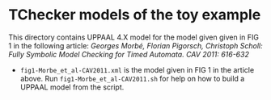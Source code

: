 # TChecker models of the toy example

This directory contains UPPAAL 4.X model for the model given given in FIG 1  in the following article:
*Georges Morbé, Florian Pigorsch, Christoph Scholl:
Fully Symbolic Model Checking for Timed Automata. CAV 2011: 616-632*

- `fig1-Morbe_et_al-CAV2011.xml` is the model given in FIG 1 in the article above.
Run `fig1-Morbe_et_al-CAV2011.sh` for help on how to build a UPPAAL model from the script.
